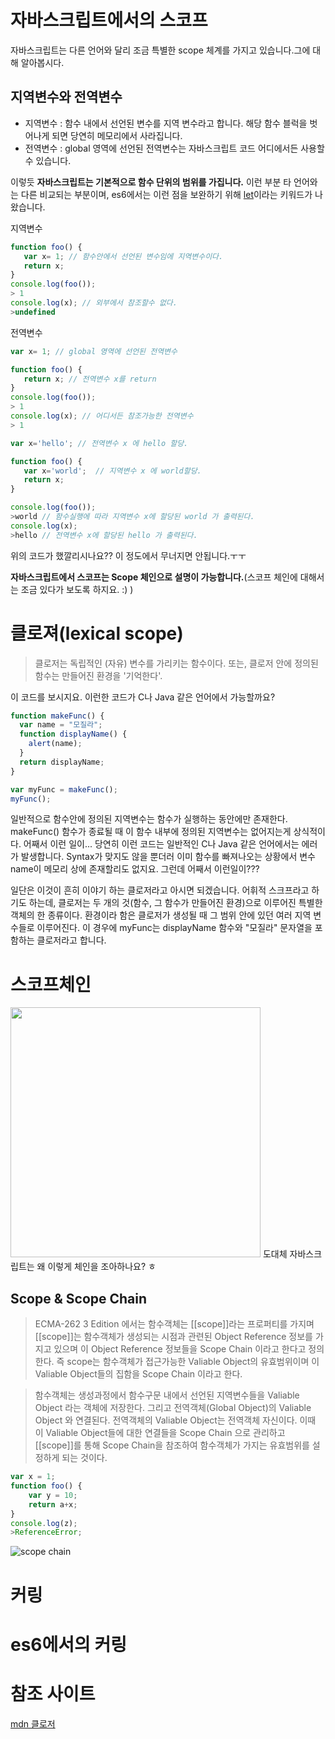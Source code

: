 # 자바스크립트에서의 스코프
자바스크립트는 다른 언어와 달리 조금 특별한 scope 체계를 가지고 있습니다.그에 대해 알아봅시다.
 
## 지역변수와 전역변수 
* 지역변수 : 함수 내에서 선언된 변수를 지역 변수라고 합니다. 해당 함수 블럭을 벗어나게 되면 당연히 메모리에서 사라집니다.   
* 전역변수 : global 영역에 선언된 전역변수는 자바스크립트 코드 어디에서든 사용할 수 있습니다.   
  
이렇듯 **자바스크립트는 기본적으로 함수 단위의 범위를 가집니다.** 이런 부분 타 언어와는 다른 비교되는 부분이며, es6에서는 이런 점을 보완하기 위해 [let](https://github.com/otwm/ProReactStudy/wiki/%28es6-1%EC%9E%A5%29%EB%AC%B8%EB%B2%95-%EB%A7%9B%EB%B3%B4%EA%B8%B0#let)이라는 키워드가 나왔습니다.  
  
지역변수
```javascript
function foo() {
   var x= 1; // 함수안에서 선언된 변수임에 지역변수이다. 
   return x;
}
console.log(foo());
> 1
console.log(x); // 외부에서 참조할수 없다.
>undefined
```
  
전역변수  
```javascript
var x= 1; // global 영역에 선언된 전역변수

function foo() {
   return x; // 전역변수 x를 return
}
console.log(foo());
> 1
console.log(x); // 어디서든 참조가능한 전역변수
> 1
```  
  
```javascript
var x='hello'; // 전역변수 x 에 hello 할당.

function foo() {
   var x='world';  // 지역변수 x 에 world할당.
   return x;  
}

console.log(foo());
>world // 함수실행에 따라 지역변수 x에 할당된 world 가 출력된다.
console.log(x);
>hello // 전역변수 x에 할당된 hello 가 출력된다.
```  
위의 코드가 했깔리시나요?? 이 정도에서 무너지면 안됩니다.ㅜㅜ  
  
**자바스크립트에서 스코프는 Scope 체인으로 설명이 가능합니다.**(스코프 체인에 대해서는 조금 있다가 보도록 하지요. :) )
  
# 클로져(lexical scope)
> 클로저는 독립적인 (자유) 변수를 가리키는 함수이다. 또는, 클로저 안에 정의된 함수는 만들어진 환경을 '기억한다'.
  
이 코드를 보시지요. 이런한 코드가 C나 Java 같은 언어에서 가능할까요?
```javascript
function makeFunc() {
  var name = "모질라";
  function displayName() {
    alert(name);
  }
  return displayName;
}

var myFunc = makeFunc();
myFunc();
```  
일반적으로 함수안에 정의된 지역변수는 함수가 실행하는 동안에만 존재한다. makeFunc() 함수가 종료될 때 이 함수 내부에 정의된 지역변수는 없어지는게 상식적이다. 어째서 이런 일이... 당연히 이런 코드는 일반적인 C나 Java 같은 언어에서는 에러가 발생합니다. Syntax가 맞지도 않을 뿐더러 이미 함수를 빠져나오는 상황에서 변수 name이 메모리 상에 존재할리도 없지요. 그런데 어째서 이런일이???   
  
일단은 이것이 흔히 이야기 하는 클로저라고 아시면 되겠습니다. 어휘적 스크프라고 하기도 하는데, 클로저는 두 개의 것(함수, 그 함수가 만들어진 환경)으로 이루어진 특별한 객체의 한 종류이다. 환경이라 함은 클로저가 생성될 때 그 범위 안에 있던 여러 지역 변수들로 이루어진다. 이 경우에 myFunc는 displayName 함수와 "모질라" 문자열을 포함하는 클로저라고 합니다.  
   
# 스코프체인
<img src='http://cfile217.uf.daum.net/image/1651CC344E1FCB883FCFFA' width=400/>  
도대체 자바스크립트는 왜 이렇게 체인을 조아하나요? ㅎ  
  
## Scope & Scope Chain
> ECMA-262 3 Edition 에서는 함수객체는 \[\[scope\]\]라는 프로퍼티를 가지며 \[\[scope\]\]는 함수객체가 생성되는 시점과 관련된 Object Reference 정보를 가지고 있으며 이 Object Reference 정보들을 Scope Chain 이라고 한다고 정의한다. 즉 scope는 함수객체가 접근가능한 Valiable Object의 유효범위이며 이 Valiable Object들의 집함을 Scope Chain 이라고 한다.

> 함수객체는 생성과정에서 함수구문 내에서 선언된 지역변수들을 Valiable Object 라는 객체에 저장한다. 그리고 전역객체(Global Object)의 Valiable Object 와 연결된다. 전역객체의 Valiable Object는 전역객체 자신이다. 이때 이 Valiable Object들에 대한 연결들을 Scope Chain 으로 관리하고 [[scope]]를 통해 Scope Chain을 참조하여 함수객체가 가지는 유효범위를 설정하게 되는 것이다.
  
```javascript
var x = 1;
function foo() {
    var y = 10;
    return a+x;
}
console.log(z);
>ReferenceError;
```

![scope chain](http://insanehong.kr/post/javascript-scope/@img/diagram1.jpeg)
# 커링
# es6에서의 커링
# 참조 사이트 
[mdn 클로저](https://developer.mozilla.org/ko/docs/Web/JavaScript/Guide/Closures)